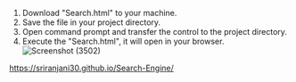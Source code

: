 1. Download "Search.html" to your machine.
2. Save the file in your project directory.
3. Open command prompt and transfer the control to the project directory.
4. Execute the "Search.html", it will open in your browser.
![Screenshot (3502)](https://github.com/user-attachments/assets/e5258530-ff11-49c2-bbe8-9f894e7c27b2)

https://sriranjani30.github.io/Search-Engine/
